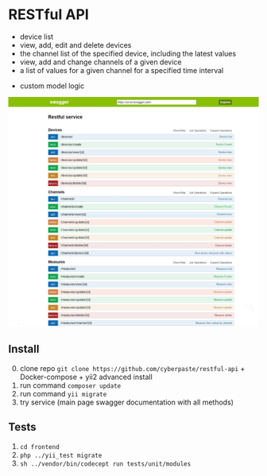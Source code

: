 # RESTful API

- device list
- view, add, edit and delete devices
- the channel list of the specified device, including the latest values
- view, add and change channels of a given device
- a list of values for a given channel for a specified time interval
+ custom model logic 

![preview](https://raw.githubusercontent.com/cyberpaste/restful-api/master/preview.png)

## Install

0) clone repo ```git clone https://github.com/cyberpaste/restful-api``` + Docker-compose + yii2 advanced install
1) run command ``` composer update  ```
2) run command ``` yii migrate ```
5) try service (main page swagger documentation with all methods)

## Tests
1) ``` cd frontend ``` 
2) ``` php ../yii_test migrate ```
3) ``` sh ../vendor/bin/codecept run tests/unit/modules ```